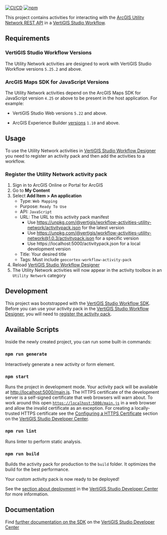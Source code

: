 [![CI/CD](https://github.com/vertigis/workflow-activities-utility-network/workflows/CI/CD/badge.svg)](https://github.com/vertigis/workflow-activities-utility-network/actions)
[![npm](https://img.shields.io/npm/v/@vertigis/workflow-activities-utility-network)](https://www.npmjs.com/package/@vertigis/workflow-activities-utility-network)

This project contains activities for interacting with the [ArcGIS Utility Network REST API](https://developers.arcgis.com/rest/services-reference/utility-network-service.htm) in a [VertiGIS Studio Workflow](https://vertigisstudio.com/products/vertigis-studio-workflow/).

## Requirements

### VertiGIS Studio Workflow Versions

The Utility Network activities are designed to work with VertiGIS Studio Workflow versions `5.25.2` and above.

### ArcGIS Maps SDK for JavaScript Versions

The Utility Network activities depend on the ArcGIS Maps SDK for JavaScript version `4.25` or above to be present in the host application. For example:

- VertiGIS Studio Web versions `5.22` and above.

- ArcGIS Experience Builder [versions](https://developers.arcgis.com/experience-builder/guide/release-versions/) `1.10` and above.

## Usage

To use the Utility Network activities in [VertiGIS Studio Workflow Designer](https://apps.vertigisstudio.com/workflow/designer/) you need to register an activity pack and then add the activities to a workflow.

### Register the Utility Network activity pack

1. Sign in to ArcGIS Online or Portal for ArcGIS
1. Go to **My Content**
1. Select **Add Item > An application**
    - Type: `Web Mapping`
    - Purpose: `Ready To Use`
    - API: `JavaScript`
    - URL: The URL to this activity pack manifest
        - Use https://unpkg.com/@vertigis/workflow-activities-utility-network/activitypack.json for the latest version
        - Use https://unpkg.com/@vertigis/workflow-activities-utility-network@1.0.3/activitypack.json for a specific version
        - Use https://localhost:5000/activitypack.json for a local development version
    - Title: Your desired title
    - Tags: Must include `geocortex-workflow-activity-pack`
1. Reload [VertiGIS Studio Workflow Designer](https://apps.vertigisstudio.com/workflow/designer/)
1. The Utility Network activities will now appear in the activity toolbox in an `Utility Network` category

## Development

This project was bootstrapped with the [VertiGIS Studio Workflow SDK](https://github.com/vertigis/vertigis-workflow-sdk). Before you can use your activity pack in the [VertiGIS Studio Workflow Designer](https://apps.vertigisstudio.com/workflow/designer/), you will need to [register the activity pack](https://developers.vertigisstudio.com/docs/workflow/sdk-web-overview#register-the-activity-pack).

## Available Scripts

Inside the newly created project, you can run some built-in commands:

### `npm run generate`

Interactively generate a new activity or form element.

### `npm start`

Runs the project in development mode. Your activity pack will be available at [http://localhost:5000/main.js](http://localhost:5000/main.js). The HTTPS certificate of the development server is a self-signed certificate that web browsers will warn about. To work around this open [`https://localhost:5000/main.js`](https://localhost:5000/main.js) in a web browser and allow the invalid certificate as an exception. For creating a locally-trusted HTTPS certificate see the [Configuring a HTTPS Certificate](https://developers.vertigisstudio.com/docs/workflow/sdk-web-overview/#configuring-a-https-certificate) section on the [VertiGIS Studio Developer Center](https://developers.vertigisstudio.com/docs/workflow/overview/).

### `npm run lint`

Runs linter to perform static analysis.

### `npm run build`

Builds the activity pack for production to the `build` folder. It optimizes the build for the best performance.

Your custom activity pack is now ready to be deployed!

See the [section about deployment](https://developers.vertigisstudio.com/docs/workflow/sdk-web-overview/#deployment) in the [VertiGIS Studio Developer Center](https://developers.vertigisstudio.com/docs/workflow/overview/) for more information.

## Documentation

Find [further documentation on the SDK](https://developers.vertigisstudio.com/docs/workflow/sdk-web-overview/) on the [VertiGIS Studio Developer Center](https://developers.vertigisstudio.com/docs/workflow/overview/)
